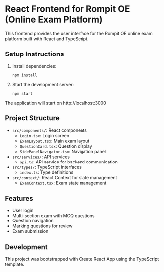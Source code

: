 # React Frontend for Rompit OE (Online Exam Platform)

This frontend provides the user interface for the Rompit OE online exam platform built with React and TypeScript.

## Setup Instructions

1. Install dependencies:
   ```
   npm install
   ```

2. Start the development server:
   ```
   npm start
   ```

The application will start on http://localhost:3000

## Project Structure

- `src/components/`: React components
  - `Login.tsx`: Login screen
  - `ExamLayout.tsx`: Main exam layout
  - `QuestionCard.tsx`: Question display
  - `SidePanelNavigator.tsx`: Navigation panel
- `src/services/`: API services
  - `api.ts`: API service for backend communication
- `src/types/`: TypeScript interfaces
  - `index.ts`: Type definitions
- `src/context/`: React Context for state management
  - `ExamContext.tsx`: Exam state management

## Features

- User login
- Multi-section exam with MCQ questions
- Question navigation
- Marking questions for review
- Exam submission

## Development

This project was bootstrapped with Create React App using the TypeScript template.